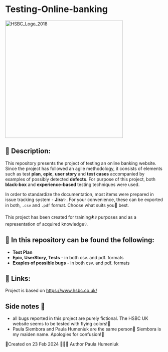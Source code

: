# Testing-Online-banking

<img width="375" alt="HSBC_Logo_2018" src="https://github.com/PaulaHum/Testing-Online-banking/assets/156292388/ede4129f-7ec1-4739-a6bd-c61305bc12bd"> 

## 👋 Description:

This repository presents the project of testing an online banking website. Since the project has followed an agile methodology, it consists of elements such as test **plan**, **epic**, **user story** and **test cases** accompanied by examples of possibly detected **defects**. For purpose of this project, both **black-box** and **experience-based** testing techniques were used.

In order to standardize the documentation, most items were prepared in issue tracking system - **Jira**✨. 
For your convenience, these can be exported in both, `.csv` and `.pdf` format. Choose what suits you🫵 best.

This project has been created for training⛹️‍♀️ purposes and as a representation of acquired knowledge💡.

## 📝 In this repository can be found the following:

* **Test Plan**
* **Epic, UserStory, Tests** - in both csv. and pdf. formats
* **Exaples of possible bugs** - in both csv. and pdf. formats

## 🔗 Links:
Project is based on https://www.hsbc.co.uk/ 

## Side notes 📒
 - all bugs reported in this project are purely fictional. The HSBC UK website seems to be tested with flying colors!🎨
 - Paula Siembora and Paula Humeniuk are the same person💫
Siembora is my maiden name. Apologies for confusion!💐

📆Created on 23 Feb 2024 👷🏼‍♀️ Author Paula Humeniuk

